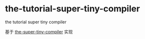 # the-tutorial-super-tiny-compiler

the tutorial super tiny compiler

基于 [the-super-tiny-compiler](https://github.com/jamiebuilds/the-super-tiny-compiler) 实现
